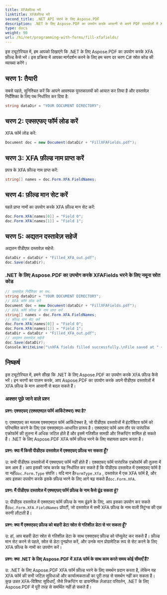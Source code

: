 ```yaml
---
title: XFAफ़ील्ड भरें
linktitle: XFAफ़ील्ड भरें
second_title: .NET API संदर्भ के लिए Aspose.PDF
description: .NET के लिए Aspose.PDF का उपयोग करके आसानी से अपने PDF दस्तावेज़ों में XFA फ़ील्ड भरें।
type: docs
weight: 90
url: /hi/net/programming-with-forms/fill-xfafields/
---
```

इस ट्यूटोरियल में, हम आपको दिखाएंगे कि .NET के लिए Aspose.PDF का उपयोग करके XFA फ़ील्ड कैसे भरें। इस प्रक्रिया में आपका मार्गदर्शन करने के लिए हम चरण दर चरण C# स्रोत कोड की व्याख्या करेंगे।

## चरण 1: तैयारी

सबसे पहले, सुनिश्चित करें कि आपने आवश्यक पुस्तकालयों को आयात कर लिया है और दस्तावेज़ निर्देशिका के लिए पथ निर्धारित कर दिया है:

```csharp
string dataDir = "YOUR DOCUMENT DIRECTORY";
```

## चरण 2: एक्सएफए फॉर्म लोड करें

XFA फॉर्म लोड करें:

```csharp
Document doc = new Document(dataDir + "FillXFAFields.pdf");
```

## चरण 3: XFA फ़ील्ड नाम प्राप्त करें

प्रपत्र के XFA फ़ील्ड नाम प्राप्त करें:

```csharp
string[] names = doc.Form.XFA.FieldNames;
```

## चरण 4: फ़ील्ड मान सेट करें

पहले प्राप्त नामों का उपयोग करके XFA फ़ील्ड मान सेट करें:

```csharp
doc.Form.XFA[names[0]] = "Field 0";
doc.Form.XFA[names[1]] = "Field 1";
```

## चरण 5: अद्यतन दस्तावेज़ सहेजें

अद्यतन पीडीएफ दस्तावेज़ सहेजें:

```csharp
dataDir = dataDir + "Filled_XFA_out.pdf";
doc.Save(dataDir);
```

### .NET के लिए Aspose.PDF का उपयोग करके XFAFields भरने के लिए नमूना स्रोत कोड 
```csharp
// दस्तावेज़ निर्देशिका का पथ.
string dataDir = "YOUR DOCUMENT DIRECTORY";
// XFA फॉर्म लोड करें
Document doc = new Document(dataDir + "FillXFAFields.pdf");
// XFA फॉर्म फ़ील्ड के नाम प्राप्त करें
string[] names = doc.Form.XFA.FieldNames;
// फ़ील्ड मान सेट करें
doc.Form.XFA[names[0]] = "Field 0";
doc.Form.XFA[names[1]] = "Field 1";
dataDir = dataDir + "Filled_XFA_out.pdf";
// अद्यतन दस्तावेज़ सहेजें
doc.Save(dataDir);
Console.WriteLine("\nXFA fields filled successfully.\nFile saved at " + dataDir);
```

## निष्कर्ष

इस ट्यूटोरियल में, हमने सीखा कि .NET के लिए Aspose.PDF का उपयोग करके XFA फ़ील्ड कैसे भरें। इन चरणों का पालन करके, आप Aspose.PDF का उपयोग करके अपने पीडीएफ दस्तावेज़ों में XFA फ़ील्ड के मान आसानी से बदल सकते हैं।

### अक्सर पूछे जाने वाले प्रश्न

#### प्रश्न: एक्सएफए (एक्सएमएल फॉर्म आर्किटेक्चर) क्या है?

ए: एक्सएफए का मतलब एक्सएमएल फॉर्म आर्किटेक्चर है, जो पीडीएफ दस्तावेजों में इंटरैक्टिव फॉर्म को परिभाषित करने के लिए एक एक्सएमएल-आधारित प्रारूप है। एक्सएफए फॉर्म आम तौर पर पारंपरिक एक्रोफॉर्म की तुलना में अधिक जटिल होते हैं और इसमें गतिशील सामग्री और स्क्रिप्टिंग शामिल हो सकते हैं। .NET के लिए Aspose.PDF XFA फॉर्म फ़ील्ड भरने के लिए सहायता प्रदान करता है।

#### प्रश्न: क्या मैं किसी पीडीएफ दस्तावेज़ में एक्सएफए फ़ील्ड भर सकता हूँ?

 उ: सभी पीडीएफ दस्तावेजों में एक्सएफए फॉर्म नहीं होते हैं। एक्सएफए फॉर्म पारंपरिक एक्रोफॉर्म की तुलना में कम आम हैं। आप इसकी जांच करके यह निर्धारित कर सकते हैं कि पीडीएफ दस्तावेज़ में एक्सएफए फॉर्म है या नहीं`doc.Form.Type` संपत्ति। यदि मान है`FormType.Xfa` , दस्तावेज़ में एक XFA फॉर्म है, और आप इसका उपयोग करके इसके फ़ील्ड भरने के लिए आगे बढ़ सकते हैं`doc.Form.XFA`.

#### प्रश्न: मैं पीडीएफ दस्तावेज़ में एक्सएफए फॉर्म फ़ील्ड के नाम कैसे ढूंढ सकता हूं?

 उ: पीडीएफ दस्तावेज़ में एक्सएफए फॉर्म फ़ील्ड के नाम ढूंढने के लिए, आप इसका उपयोग कर सकते हैं`doc.Form.XFA.FieldNames` प्रॉपर्टी, जो दस्तावेज़ में सभी XFA फ़ील्ड के नाम वाली स्ट्रिंग्स की एक सरणी लौटाती है।

#### प्रश्न: क्या मैं एक्सएफए फ़ील्ड को बाहरी डेटा स्रोत से गतिशील डेटा से भर सकता हूँ?

उ: हां, आप बाहरी डेटा स्रोत से गतिशील डेटा के साथ एक्सएफए फ़ील्ड को पॉप्युलेट कर सकते हैं। फ़ील्ड मान सेट करने से पहले, स्रोत से डेटा पुनर्प्राप्त करें, और उनके मान प्रोग्रामेटिक रूप से सेट करने के लिए XFA फ़ील्ड के नामों का उपयोग करें।

#### प्रश्न: क्या .NET के लिए Aspose.PDF में XFA फॉर्म के साथ काम करते समय कोई सीमाएँ हैं?

उ: .NET के लिए Aspose.PDF XFA फॉर्म फ़ील्ड भरने के लिए समर्थन प्रदान करता है, लेकिन यह XFA फॉर्म की सभी जटिल सुविधाओं और कार्यात्मकताओं का पूरी तरह से समर्थन नहीं कर सकता है। कुछ उन्नत XFA-विशिष्ट सुविधाएँ, जैसे स्क्रिप्टिंग या डायनेमिक लेआउट परिवर्तन, .NET के लिए Aspose.PDF में पूरी तरह से समर्थित नहीं हो सकते हैं।